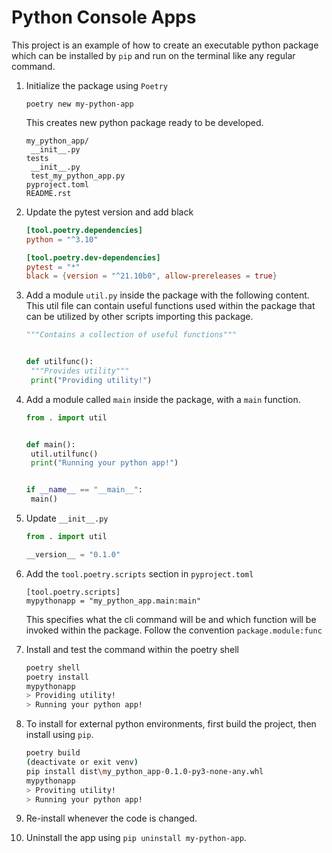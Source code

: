 # Python Console Apps

This project is an example of how to create an executable python package which can be installed by `pip` and run on the terminal like any regular command.

1. Initialize the package using `Poetry`

   ```
   poetry new my-python-app
   ```

   This creates new python package ready to be developed.

   ```
   my_python_app/
   	__init__.py
   tests
   	__init__.py
   	test_my_python_app.py
   pyproject.toml
   README.rst
   ```

2. Update the pytest version and add black

   ```toml
   [tool.poetry.dependencies]
   python = "^3.10"

   [tool.poetry.dev-dependencies]
   pytest = "*"
   black = {version = "^21.10b0", allow-prereleases = true}
   ```

3. Add a module `util.py` inside the package with the following content. This util file can contain useful functions used within the package that can be utilized by other scripts importing this package.

   ```py
   """Contains a collection of useful functions"""


   def utilfunc():
   	"""Provides utility"""
   	print("Providing utility!")

   ```

4. Add a module called `main` inside the package, with a `main` function.

   ```py
   from . import util


   def main():
   	util.utilfunc()
   	print("Running your python app!")


   if __name__ == "__main__":
   	main()
   ```

5. Update `__init__.py`

   ```py
   from . import util

   __version__ = "0.1.0"
   ```

6. Add the `tool.poetry.scripts` section in `pyproject.toml`

   ```
   [tool.poetry.scripts]
   mypythonapp = "my_python_app.main:main"
   ```

   This specifies what the cli command will be and which function will be invoked within the package. Follow the convention `package.module:func`

7. Install and test the command within the poetry shell

   ```sh
   poetry shell
   poetry install
   mypythonapp
   > Providing utility!
   > Running your python app!
   ```

8. To install for external python environments, first build the project, then install using `pip`.

   ```sh
   poetry build
   (deactivate or exit venv)
   pip install dist\my_python_app-0.1.0-py3-none-any.whl
   mypythonapp
   > Proviting utility!
   > Running your python app!
   ```

9. Re-install whenever the code is changed.
10. Uninstall the app using `pip uninstall my-python-app`.
